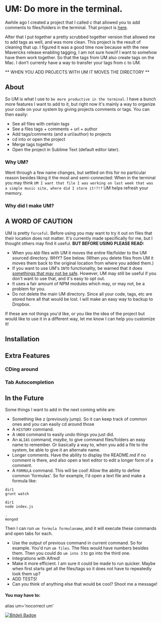 # UM: Do more in the terminal.

Awhile ago I created a project that I called c that allowed you to add comments to files/folders in the terminal. That project is [here](https://github.com/Jonovono/c). 

After that I put together a pretty scrubbed together version that allowed me to add tags as well, and was more clean. This project is the result of cleaning that up. I figured it was a good time now because with the new Mavericks release enabling tagging, I am not sure how/if I want to somehow have them work together. So that the tags from UM also create tags on the Mac. I don't currenty have a way to transfer your tags from c to UM.

** WHEN YOU ADD PROJECTS WITH UM IT MOVES THE DIRECTORY **

## About

So UM is what I use to `be more productive in the terminal`. I have a bunch more features I want to add to it, but right now it's mainly a way to organize your code on your system by giving projects comments or tags. You can then easily:

* See all files with certain tags
* See a files tags + comments + url + author
* Add tags/comments (and a url/author) to projects
* cd into or open the project
* Merge tags together
* Open the project in Sublime Text (default editor later).

### Why UM?

Went through a few name changes, but settled on this for no particular reason besides liking it the most and semi-connected: When in the terminal you may think `UM I want that file I was working on last week that was a simple music site, where did I store it!?!?` UM helps refresh your memory.

### Why did I make UM?

## A WORD OF CAUTION
UM is pretty `forceful`. Before using you may want to try it out on files that their location does not matter. It's currently made specifically for me, but I thought others may find it useful. **BUT BEFORE USING PLEASE READ:**

* When you `ADD` files with UM it moves the entire file/folder to the UM sourced directory. WHY? See below. (When you delete files from UM it moves them back to the original location from where you added them.)
* If you want to use UM's `INTO` functionality, be warned that it does [somethings that may not be safe](http://stackoverflow.com/questions/13753157/bash-script-to-change-parent-shell-directory). However, UM may still be useful if you don't want to use that, and it's easy to opt out.
* It uses a fair amount of NPM modules which may, or may not, be a problem for you.
* Do not delete the main UM directory. Since all your code, tags, etc are stored here all that would be lost. I will make an easy way to backup to Dropbox. 

If these are not things you'd like, or you like the idea of the project but would like to use it in a different way, let me know I can help you customize it!

## Installation


## Extra Features

### CDing around

### Tab Autocompletion

## In the Future

Some things I want to add in the next coming while are:

* Something like z (previously jump). So it can keep track of common ones and you can easily cd around those
* A `HISTORY` command. 
* A `UNDO` command to easily undo things you just did.
* An `ALIAS` command, *maybe*, to give command files/folders an easy name to remember. Or basically a way to, when you add a file to the system, be able to give it an alternate name.
* Longer comments. Have the ability to display the README.md if no comment is there, and also open a text editor to edit a longer form of a comment.
* A `FORMULA` command. This will be cool! Allow the ability to define common 'formulas'. So for example, I'd open a text file and make a formula like:

```
dir1
grunt watch

dir1
node index.js

.
mongod
```
Then I can run `um formula formulaname`, and it will execute these commands and open tabs for each.

* Use the output of previous command in current command. So for example. You'd run `um files`. The files would have numbers besides them. Then you could do `um into 3` to go into the third one.
* Integrations with Alfred!
* Make it more efficient. I am sure it could be made to run quicker. Maybe when first starts get all the files/tags so it does not have to repeatedly look them up?
* ADD TESTS!
* Can you think of anything else that would be cool? Shoot me a message!


#### You may have to:

alias um='nocorrect um'

[![Bitdeli Badge](https://d2weczhvl823v0.cloudfront.net/Jonovono/um/trend.png)](https://bitdeli.com/free "Bitdeli Badge")

